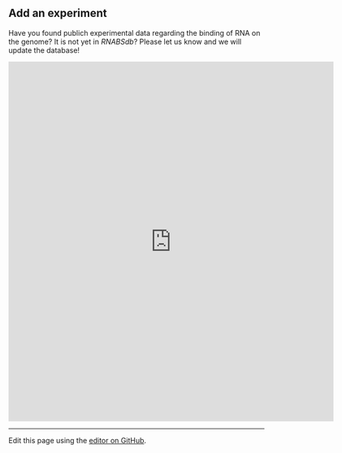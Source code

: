 <!-- For more details see [Basic writing and formatting syntax](https://docs.github.com/en/github/writing-on-github/getting-started-with-writing-and-formatting-on-github/basic-writing-and-formatting-syntax). 

### Jekyll Themes

Your Pages site will use the layout and styles from the Jekyll theme you have selected in your [repository settings](https://github.com/molinerisLab/RNABSdb/settings/pages). The name of this theme is saved in the Jekyll `_config.yml` configuration file.

### Support or Contact

Having trouble with Pages? Check out our [documentation](https://docs.github.com/categories/github-pages-basics/) or [contact support](https://support.github.com/contact) and we’ll help you sort it out.

-->

## Add an experiment
Have you found publich experimental data regarding the binding of RNA on the genome? It is not yet in *RNABSdb*? Please let us know and we will update the database!

<iframe src="https://docs.google.com/forms/d/e/1FAIpQLSdKV6HKGrhoiFCRUoUkID0PG_gKEpH_VOkvyUsBLRBpXj2u_g/viewform?embedded=true" width="640" height="709" frameborder="0" marginheight="0" marginwidth="0">Loading…</iframe>


------------
Edit this page using the [editor on GitHub](https://github.com/molinerisLab/RNABSdb/edit/gh-pages/index.md).
